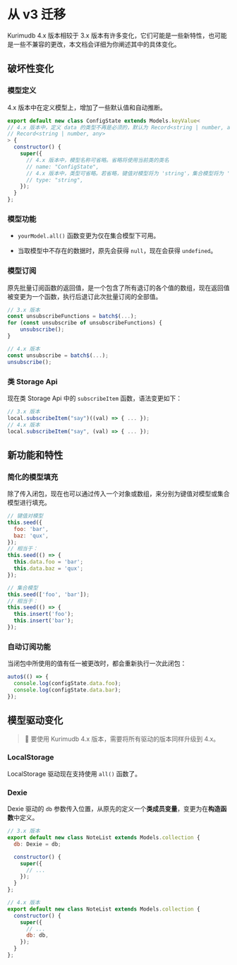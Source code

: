# 从 v3 迁移

Kurimudb 4.x 版本相较于 3.x 版本有许多变化，它们可能是一些新特性，也可能是一些不兼容的更改，本文档会详细为你阐述其中的具体变化。

## 破坏性变化

### 模型定义

4.x 版本中在定义模型上，增加了一些默认值和自动推断。

```js
export default new class ConfigState extends Models.keyValue<
// 4.x 版本中，定义 data 的类型不再是必须的，默认为 Record<string | number, any>
// Record<string | number, any>
> {
  constructor() {
    super({
      // 4.x 版本中，模型名称可省略。省略将使用当前类的类名
      // name: "ConfigState", 
      // 4.x 版本中，类型可省略。若省略，键值对模型将为 'string'，集合模型将为 'number'
      // type: "string",
    });
  }
};
```

### 模型功能

- `yourModel.all()` 函数变更为仅在集合模型下可用。

- 当取模型中不存在的数据时，原先会获得 `null`，现在会获得 `undefined`。

### 模型订阅

原先批量订阅函数的返回值，是一个包含了所有退订的各个值的数组，现在返回值被变更为一个函数，执行后退订此次批量订阅的全部值。

```js
// 3.x 版本
const unsubscribeFunctions = batch$(...);
for (const unsubscribe of unsubscribeFunctions) {
    unsubscribe();
}

// 4.x 版本
const unsubscribe = batch$(...);
unsubscribe();
```

### 类 Storage Api

现在类 Storage Api 中的 `subscribeItem` 函数，语法变更如下：

```js
// 3.x 版本
local.subscribeItem("say")((val) => { ... });
// 4.x 版本
local.subscribeItem("say", (val) => { ... });
```

## 新功能和特性

### 简化的模型填充

除了传入闭包，现在也可以通过传入一个对象或数组，来分别为键值对模型或集合模型进行填充。

```js
// 键值对模型
this.seed({
  foo: 'bar',
  baz: 'qux',
});
// 相当于：
this.seed(() => {
  this.data.foo = 'bar';
  this.data.baz = 'qux';
});
```

```js
// 集合模型
this.seed(['foo', 'bar']);
// 相当于：
this.seed(() => {
  this.insert('foo');
  this.insert('bar');
});
```

### 自动订阅功能

当闭包中所使用的值有任一被更改时，都会重新执行一次此闭包：

```js
auto$(() => {
  console.log(configState.data.foo);
  console.log(configState.data.bar);
});
```

## 模型驱动变化

> 📜 要使用 Kurimudb 4.x 版本，需要将所有驱动的版本同样升级到 4.x。

### LocalStorage

LocalStorage 驱动现在支持使用 `all()` 函数了。

### Dexie

Dexie 驱动的 `db` 参数传入位置，从原先的定义一个**类成员变量**，变更为在**构造函数**中定义。

```js {3}
// 3.x 版本
export default new class NoteList extends Models.collection {
  db: Dexie = db;

  constructor() {
    super({
      // ...
    });
  }
};
```

```js {6}
// 4.x 版本
export default new class NoteList extends Models.collection {
  constructor() {
    super({
      // ...
      db: db,
    });
  }
};
```